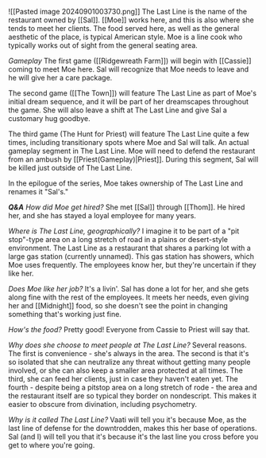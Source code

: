 ![[Pasted image 20240901003730.png]]
The Last Line is the name of the restaurant owned by [[Sal]]. [[Moe]] works here, and this is also where she tends to meet her clients. The food served here, as well as the general aesthetic of the place, is typical American style. Moe is a line cook who typically works out of sight from the general seating area. 

*Gameplay*
The first game ([[Ridgewreath Farm]]) will begin with [[Cassie]] coming to meet Moe here. Sal will recognize that Moe needs to leave and he will give her a care package.

The second game ([[The Town]]) will feature The Last Line as part of Moe's initial dream sequence, and it will be part of her dreamscapes throughout the game. She will also leave a shift at The Last Line and give Sal a customary hug goodbye.

The third game (The Hunt for Priest) will feature The Last Line quite a few times, including transitionary spots where Moe and Sal will talk. An actual gameplay segment in The Last Line. Moe will need to defend the restaurant from an ambush by [[Priest(Gameplay)|Priest]]. During this segment, Sal will be killed just outside of The Last Line.

In the epilogue of the series, Moe takes ownership of The Last Line and renames it "Sal's."

***Q&A***
*How did Moe get hired?*
She met [[Sal]] through [[Thom]]. He hired her, and she has stayed a loyal employee for many years.

*Where is The Last Line, geographically?*
I imagine it to be part of a "pit stop"-type area on a long stretch of road in a plains or desert-style environment. The Last Line as a restaurant that shares a parking lot with a large gas station (currently unnamed). This gas station has showers, which Moe uses frequently. The employees know her, but they're uncertain if they like her.

*Does Moe like her job?*
It's a livin'. Sal has done a lot for her, and she gets along fine with the rest of the employees. It meets her needs, even giving her and [[Midnight]] food, so she doesn't see the point in changing something that's working just fine.

*How's the food?*
Pretty good! Everyone from Cassie to Priest will say that.

*Why does she choose to meet people at The Last Line?*
Several reasons. The first is convenience - she's always in the area. The second is that it's so isolated that she can neutralize any threat without getting many people involved, or she can also keep a smaller area protected at all times. The third, she can feed her clients, just in case they haven't eaten yet. The fourth - despite being a pitstop area on a long stretch of rode - the area and the restaurant itself are so typical they border on nondescript. This makes it easier to obscure from divination, including psychometry.

*Why is it called The Last Line?*
Vaati will tell you it's because Moe, as the last line of defense for the downtrodden, makes this her base of operations. Sal (and I) will tell you that it's because it's the last line you cross before you get to where you're going.
